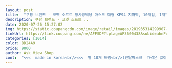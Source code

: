```yaml
---
layout: post 
title:  "쿠팡 브랜드 - 코멧 소프트 황사방역용 마스크 대형 KF94 지퍼백, 10개입, 1개" 
description: 쿠팡 브랜드 - 코멧 소프트 ..
date: 2020-07-26 15:27:02 
img: https://static.coupangcdn.com/image/retail/images/281935314299907-42261da4-906a-4c36-9b12-2e1e36f70c88.jpg 
linkUrl: https://link.coupang.com/re/AFFSDP?lptag=AF3600438&subid=ahnPublicAsk&pageKey=1235537773&itemId=2230070271&vendorItemId=70227676590&traceid=V0-113-ce4b1143d498a591 
categories: [1014] 
color: BD24A9 
price: 9000 
author: Ask View Shop 
cont:  "<<<  made in korea<br/><<<  별 10개 드림<br/>(덴탈마스크  가격은 많이 떨어졌는데.<br/>.<br/><br/>(배송비가 없어서 좋아요.<br/>)<br/>(솔찍히 지금은 1.<br/>500원보다 저렴한 제품을<br/> 저희집에 여러 종류의 마스크가 많이<br/>  오늘은 품절이네요.<br/>.<br/><br/>  착용 후에 남기는 후기입니다.<br/><br/><br/>결론적으로  코멧마스크는요.<br/><br/>... <br/>.<br/>.<br/>  요즘은 품질이 거의 비슷하더라구요.<br/><br/>1.<br/> 끈조절기능 있어요.<br/><br/>1.<br/> 마스크 양쪽 하단에 칼집 자국 찾기<br/>1.<br/> 벌크형이라 휴대시 불편해요.<br/><br/>1.<br/>냄새가 없어야한다.<br/><br/>10장에 9.<br/>000원  1장당 900원이에요.<br/><br/>1개 남았을때라 새고하다 망ㅠ<br/>2.<br/> 그 곳을 살짝 벌려 끈을 조금 넣고 조절하기.<br/><br/>2.<br/> 위아래 폭이 넓어요.<br/><br/>2.<br/>피부에 닿았을때 부드러워야한다.<br/><br/>24일 오후 4시경 처음으로 그것도 우연하게도<br/>3.<br/> 재질이 부드러워요.<br/><br/>3.<br/>오래 착용해도 귀가 아프면 안된다.<br/><br/>4.<br/> 냄새 나지 않아요.<br/><br/>4.<br/>일회용 제품이므로 위에 조건이 비슷하다면<br/>5.<br/> 오래사용해도 귀아프지 않아요.<br/><br/>KF 제품은 가격이 아쉬워요.<br/>)<br/>KF 제품은 답답해서 하기가 힘들어서 덴탈마스크를 끼고<br/>.<br/> ★ 구매시간  4월 24일 금요일 4시 .<br/> ★<br/>☆ 단  점 ☆<br/>☆☆☆ 화 이 팅 ☆☆☆<br/> 장  점 <br/>♡ 재입고 알림신청을 꼭 하시구요.<br/><br/>♡♡♡♡♡♡♡♡♡♡♡♡♡♡♡♡<br/>♡♡♡현 시점에서는 가격이 착해요.<br/><br/>♡가격<br/>♡구매이유<br/>♡국내생산으로 믿을 수 있어요.<br/><br/>♡마스크의 냄새도 없구요.<br/><br/>♡배송상태<br/>♡사이즈는 아들이 착용했을때 뜨지않고<br/>《10장 벌크형 ₩7,990.<br/>  4월 24일구매》<br/>《셀프 끈조절 》<br/>《코멧 소프트 황사마스크 kf94, 지퍼백,10매》<br/><br/>10개 합포장이라 비닐 줄여서 더 좋쿠요.<br/><br/>900원대 가격도 넘 좋코, 제품은 더 좋코,,,<br/>V라인으로 보이는 착각까지 주네요.<br/>( ^v^)<br/>ㅋ 얼굴이 많이 큰편인데 ^^;;<br/>갖고계신 대형들과 비교해 보세요<br/>같은 대형이라도 대부분들이 귀가 아파 중간중간 벗는데,<br/>구부러져 콧등에 착 붙는,,, 폴리에틸렌 피복철사 네요.<br/><br/>귀끈부터 전체길이 30cm자 와 비교.<br/><br/>너무 맘에 드는 마스크예요.<br/><br/>다른 KF94보다 이 날씨에도 숨쉬는게 편하네요.<br/><br/>마스크 사재기 중독자(?)라서 ㅋㅋ<br/>모양이 아주 잘 잡혀요.<br/><br/>수십종류의 대형을 써보았지만<br/>아무튼<br/>아주 부드럽게<br/>안.<br/>펼친 상태 사이즈입니다.<br/><br/>앞모습은 또 뭔가 얄쌍한 느낌까지.<br/><br/>어쩜<br/>와우<br/>왜 이제야 만났을까 싶을 정도<br/>유통기한도 2년이상이고, 썩는것도 아니니까요^^/<br/>이렇케 촥감기듯 편할수가<br/>이름모를 공적 마스크등등등.<br/><br/>재고 있을때 구비해 두세요<br/>진짜 감동이네요.<br/><br/>코 와이어도 쌩 철사 느낌이 아니고,<br/>코멧 마스크 첫구맨데 대박이네요!<br/>코멧은 냄새도 없고, 턱부분도 안 뜨고,<br/>특히, 새부리형은 첨부터 귀가 쨍겨서 못쓰고.<br/>.<br/><br/>하루종일 착용후 귀가 정말 하나도안 아파요.<br/><br/>희안하게 KF94인데도<br/>힘들이지 않코 살짝만 눌러줘도<br/>각종 착한 마스크몰에서 한번도 성공하지 못했지만,<br/>거의 모든 마스크에 배송비가 있잖아요.<br/>ㅠ<br/>공적마스크가 4월 27일부터는 1인당 3장씩 구매가 가능하다지요<br/>공적마스크가 시행되었을 초에 줄을 서서<br/>공적마스크도 좋지만.<br/>.<br/>내리지 않는 가격에 은근히 부담이<br/>광클하는 소리가 들리는 것 같네요.<br/><br/>그때에 비하면 가격도 착하고 품질도<br/>그래서 저의 선택 기준이 간단하지요,ㅋ<br/>그래서 코멧을 추천드려요... <br/><br/>그래서 쿠팡에 알림 신청을 해놓고 있었는데.<br/>.<br/>코로나 이후<br/>근데 중2 아들은 학교 등교때도 KF  제품을 찾는답니다.<br/><br/>금요일 오후때가 파티시간인가?<br/>끈조절 가능한 기능과 위아래 폭이 넓어서 눈밑부터<br/>내친김에 정기배송까지 신청은 했지만... <br/>.<br/><br/>되더라구요.<br/><br/>들어오자마자 떠 있기에 얼떨결에 결제했어요.<br/><br/>로켓배송이라서 빨리 왔구요.<br/><br/>마스크 여유가 없으면 왠지<br/>많구요, 나름 선택의 기준이 있어요.<br/><br/>모두 좀더 힘을 내보아요♡<br/>박스로 손상없이 잘 도착했어요.<br/><br/>받을 확률 거의 없을듯ㅠㅠ<br/>부담되는 가격에 여기저기 손가락이 마비되도록<br/>부드러운 촉감으로 귀도 안아프네요.<br/><br/>불금을 주시해야겠어요^^<br/>불안한 맘이 드는건 어쩔 수 없네요.<br/><br/>비록 낱개포장은 아니지만 너무나도 기뻤지요^^<br/>샀던 기억이 있네요.<br/>ㅠㅜ<br/>아무리 시간과 공을 들여도 안되더니ㅋ<br/>아에르처럼 부리형보다는 다른 모양이 좋다고해서요.<br/><br/>언릉 구입했어요.<br/>ㅋㅋ<br/>얼굴 작은사람도 큰사람도 조절해서 쓸 수 있겠어요<br/>여름이라서요.<br/> 저는<br/>여유로워지긴 했지만 아직은 장당 ₩1,500이라는<br/>웰킵스 풀렸었다하고, 또 아에르도 떠있더라고요.<br/><br/>유통기한 23년 4월 21일입니다.<br/><br/>이시기에 천원이하대 가격으로 구매하다니<br/>일딘 저도 하나를 다시 사용해보았어요.<br/><br/>일을 하고 있어요.<br/>.<br/><br/>있어요.<br/>  (사진 첨부할께요.<br/>)<br/>잘 맞아요.<br/>(조절 할 수 있어요)<br/>저녁 4시 코멧, 탐사 뜬이후에  6시 지난 시간대에도<br/>저렴한걸 선택한다.<br/>ㅋㅋ<br/>전 세계가 벌써 몇개월째 보이지않는 바이러스와의<br/>전쟁중이죠.<br/> 어쩌다 이지경까지ㅠ<br/>제품 만든지 며칠 안된거라 따끈따끈하네요ㅎ<br/>제품이 들어오면 바로 구입하세요.<br/><br/>좋으니까요.<br/><br/>지방 병원에 근무를 하다보니.<br/>.<br/>사용해본 마스크도<br/>진짜 몇개월만에 1천원 미만으로 제품이 나왔길래.<br/>.<br/><br/>찾게되네요.<br/>ㅋ)<br/>코로나가 조금씩 줄어드는 요즈음, 종식되길 바라며.<br/><br/>턱까지 가려주는사이즈도 편해서 좋아여^^.<br/><br/>" 
---
```

